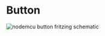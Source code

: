 # Button

![nodemcu button fritzing schematic](https://raw.githubusercontent.com/lvidarte/esp8266/master/examples/button/button.png)
